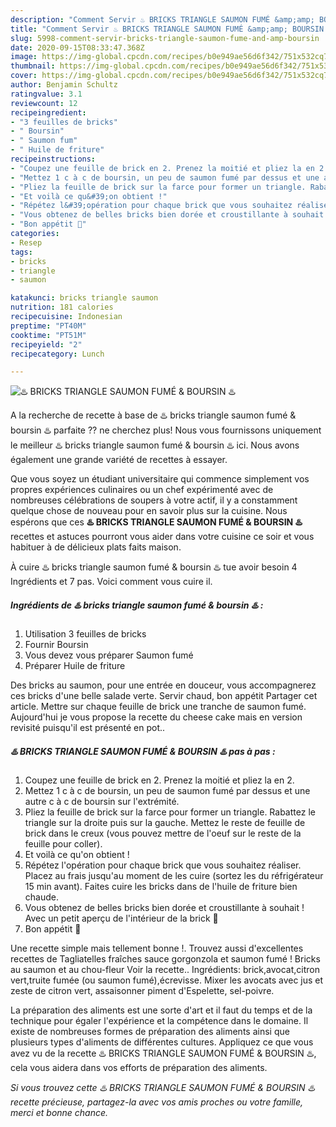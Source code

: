 ```yaml
---
description: "Comment Servir ♨️ BRICKS TRIANGLE SAUMON FUMÉ &amp;amp; BOURSIN ♨️"
title: "Comment Servir ♨️ BRICKS TRIANGLE SAUMON FUMÉ &amp;amp; BOURSIN ♨️"
slug: 5998-comment-servir-bricks-triangle-saumon-fume-and-amp-boursin
date: 2020-09-15T08:33:47.368Z
image: https://img-global.cpcdn.com/recipes/b0e949ae56d6f342/751x532cq70/♨️-bricks-triangle-saumon-fume-boursin-♨️-photo-principale-de-la-recette.jpg
thumbnail: https://img-global.cpcdn.com/recipes/b0e949ae56d6f342/751x532cq70/♨️-bricks-triangle-saumon-fume-boursin-♨️-photo-principale-de-la-recette.jpg
cover: https://img-global.cpcdn.com/recipes/b0e949ae56d6f342/751x532cq70/♨️-bricks-triangle-saumon-fume-boursin-♨️-photo-principale-de-la-recette.jpg
author: Benjamin Schultz
ratingvalue: 3.1
reviewcount: 12
recipeingredient:
- "3 feuilles de bricks"
- " Boursin"
- " Saumon fum"
- " Huile de friture"
recipeinstructions:
- "Coupez une feuille de brick en 2. Prenez la moitié et pliez la en 2."
- "Mettez 1 c à c de boursin, un peu de saumon fumé par dessus et une autre c à c de boursin sur l&#39;extrémité."
- "Pliez la feuille de brick sur la farce pour former un triangle. Rabattez le triangle sur la droite puis sur la gauche. Mettez le reste de feuille de brick dans le creux (vous pouvez mettre de l&#39;oeuf sur le reste de la feuille pour coller)."
- "Et voilà ce qu&#39;on obtient !"
- "Répétez l&#39;opération pour chaque brick que vous souhaitez réaliser. Placez au frais jusqu&#39;au moment de les cuire (sortez les du réfrigérateur 15 min avant). Faites cuire les bricks dans de l&#39;huile de friture bien chaude."
- "Vous obtenez de belles bricks bien dorée et croustillante à souhait ! Avec un petit aperçu de l&#39;intérieur de la brick 🤤"
- "Bon appétit 🌹"
categories:
- Resep
tags:
- bricks
- triangle
- saumon

katakunci: bricks triangle saumon 
nutrition: 181 calories
recipecuisine: Indonesian
preptime: "PT40M"
cooktime: "PT51M"
recipeyield: "2"
recipecategory: Lunch

---
```



![♨️ BRICKS TRIANGLE SAUMON FUMÉ &amp; BOURSIN ♨️](https://img-global.cpcdn.com/recipes/b0e949ae56d6f342/751x532cq70/♨️-bricks-triangle-saumon-fume-boursin-♨️-photo-principale-de-la-recette.jpg)

A la recherche de recette à base de ♨️ bricks triangle saumon fumé &amp; boursin ♨️ parfaite ?? ne cherchez plus! Nous vous fournissons uniquement le meilleur ♨️ bricks triangle saumon fumé &amp; boursin ♨️ ici. Nous avons également une grande variété de recettes à essayer.

Que vous soyez un étudiant universitaire qui commence simplement vos propres expériences culinaires ou un chef expérimenté avec de nombreuses célébrations de soupers à votre actif, il y a constamment quelque chose de nouveau pour en savoir plus sur la cuisine. Nous espérons que ces <strong> ♨️ BRICKS TRIANGLE SAUMON FUMÉ &amp; BOURSIN ♨️ </strong> recettes et astuces pourront vous aider dans votre cuisine ce soir et vous habituer à de délicieux plats faits maison.

<!--inarticleads1-->

À cuire ♨️ bricks triangle saumon fumé &amp; boursin ♨️ tue avoir besoin 4 Ingrédients et 7 pas. Voici comment vous cuire il.

##### Ingrédients de ♨️ bricks triangle saumon fumé &amp; boursin ♨️ :

1. Utilisation 3 feuilles de bricks
1. Fournir  Boursin
1. Vous devez vous préparer  Saumon fumé
1. Préparer  Huile de friture


Des bricks au saumon, pour une entrée en douceur, vous accompagnerez ces bricks d&#39;une belle salade verte. Servir chaud, bon appétit Partager cet article. Mettre sur chaque feuille de brick une tranche de saumon fumé. Aujourd&#39;hui je vous propose la recette du cheese cake mais en version revisité puisqu&#39;il est présenté en pot.. 

<!--inarticleads2-->

##### ♨️ BRICKS TRIANGLE SAUMON FUMÉ &amp; BOURSIN ♨️ pas à pas :

1. Coupez une feuille de brick en 2. Prenez la moitié et pliez la en 2.
1. Mettez 1 c à c de boursin, un peu de saumon fumé par dessus et une autre c à c de boursin sur l&#39;extrémité.
1. Pliez la feuille de brick sur la farce pour former un triangle. Rabattez le triangle sur la droite puis sur la gauche. Mettez le reste de feuille de brick dans le creux (vous pouvez mettre de l&#39;oeuf sur le reste de la feuille pour coller).
1. Et voilà ce qu&#39;on obtient !
1. Répétez l&#39;opération pour chaque brick que vous souhaitez réaliser. Placez au frais jusqu&#39;au moment de les cuire (sortez les du réfrigérateur 15 min avant). Faites cuire les bricks dans de l&#39;huile de friture bien chaude.
1. Vous obtenez de belles bricks bien dorée et croustillante à souhait ! Avec un petit aperçu de l&#39;intérieur de la brick 🤤
1. Bon appétit 🌹


Une recette simple mais tellement bonne !. Trouvez aussi d&#39;excellentes recettes de Tagliatelles fraîches sauce gorgonzola et saumon fumé ! Bricks au saumon et au chou-fleur Voir la recette.. Ingrédients: brick,avocat,citron vert,truite fumée (ou saumon fumé),écrevisse. Mixer les avocats avec jus et zeste de citron vert, assaisonner piment d&#39;Espelette, sel-poivre. 

<!--inarticleads1-->

<p>
La préparation des aliments est une sorte d'art et il faut du temps et de la technique pour égaler l'expérience et la compétence dans le domaine. Il existe de nombreuses formes de préparation des aliments ainsi que plusieurs types d'aliments de différentes cultures. Appliquez ce que vous avez vu de la recette ♨️ BRICKS TRIANGLE SAUMON FUMÉ &amp; BOURSIN ♨️, cela vous aidera dans vos efforts de préparation des aliments.
</p>

<p>
<i>Si vous trouvez cette ♨️ BRICKS TRIANGLE SAUMON FUMÉ &amp; BOURSIN ♨️ recette précieuse, partagez-la avec vos amis proches ou votre famille, merci et bonne chance.</i>
</p>
